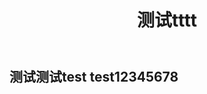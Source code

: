 ﻿---
layout: post
title: "测试tttt"
quote: "test测试"
image: false
video: false
comments: true
---
测试测试test test12345678
---